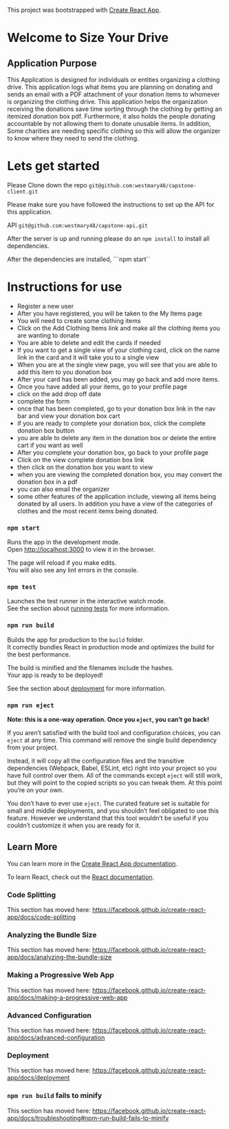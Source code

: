This project was bootstrapped with [Create React App](https://github.com/facebook/create-react-app).

# Welcome to Size Your Drive


## Application Purpose
This Application is designed for individuals or entities organizing a clothing drive. This application logs what items you are planning on donating and sends an email with a PDF attachment of your donation items to whomever is organizing the clothing drive. This application helps the organization receiving the donations save time sorting through the clothing by getting an itemized donation box pdf. Furthermore, it also holds the people donating accountable by not allowing them to donate unusable items. In addition, Some charities are needing specific clothing so this will allow the organizer to know where they need to send the clothing.


# Lets get started

Please Clone down the repo
```git@github.com:westmary48/capstone-client.git```

Please make sure you have followed the instructions to set up the API for this application.

API ```git@github.com:westmary48/capstone-api.git```

After the server is up and running please do an ```npm install``` to install all dependencies.

After the dependencies are installed, ```npm start``

# Instructions for use
- Register a new user
- After you have registered, you will be taken to the My Items page
- You will need to create some clothing items
- Click on the Add Clothing Items link and make all the clothing items you are wanting to donate
- You are able to delete and edit the cards if needed
- If you want to get a single view of your clothing card, click on the name link in the card and it will take you to a single view
- When you are at the single view page, you will see that you are able to add this item to you donation box
- After your card has been added, you may go back and add more items.
- Once you have added all your items, go to your profile page
- click on the add drop off date
- complete the form
- once that has been completed, go to your donation box link in the nav bar and view your donation box cart
- if you are ready to complete your donation box, click the complete donation box button
- you are able to delete any item in the donation box or delete the entire cart if you want as well
- After you complete your donation box, go back to your profile page
- Click on the view complete donation box link
- then click on the donation box you want to view
- when you are viewing the completed donation box, you may convert the donation box in a pdf
- you can also email the organizer
- some other features of the application include, viewing all items being donated by all users. In addition you have a view of the categories of clothes and the most recent items being donated.









### `npm start`

Runs the app in the development mode.<br />
Open [http://localhost:3000](http://localhost:3000) to view it in the browser.

The page will reload if you make edits.<br />
You will also see any lint errors in the console.

### `npm test`

Launches the test runner in the interactive watch mode.<br />
See the section about [running tests](https://facebook.github.io/create-react-app/docs/running-tests) for more information.

### `npm run build`

Builds the app for production to the `build` folder.<br />
It correctly bundles React in production mode and optimizes the build for the best performance.

The build is minified and the filenames include the hashes.<br />
Your app is ready to be deployed!

See the section about [deployment](https://facebook.github.io/create-react-app/docs/deployment) for more information.

### `npm run eject`

**Note: this is a one-way operation. Once you `eject`, you can’t go back!**

If you aren’t satisfied with the build tool and configuration choices, you can `eject` at any time. This command will remove the single build dependency from your project.

Instead, it will copy all the configuration files and the transitive dependencies (Webpack, Babel, ESLint, etc) right into your project so you have full control over them. All of the commands except `eject` will still work, but they will point to the copied scripts so you can tweak them. At this point you’re on your own.

You don’t have to ever use `eject`. The curated feature set is suitable for small and middle deployments, and you shouldn’t feel obligated to use this feature. However we understand that this tool wouldn’t be useful if you couldn’t customize it when you are ready for it.

## Learn More

You can learn more in the [Create React App documentation](https://facebook.github.io/create-react-app/docs/getting-started).

To learn React, check out the [React documentation](https://reactjs.org/).

### Code Splitting

This section has moved here: https://facebook.github.io/create-react-app/docs/code-splitting

### Analyzing the Bundle Size

This section has moved here: https://facebook.github.io/create-react-app/docs/analyzing-the-bundle-size

### Making a Progressive Web App

This section has moved here: https://facebook.github.io/create-react-app/docs/making-a-progressive-web-app

### Advanced Configuration

This section has moved here: https://facebook.github.io/create-react-app/docs/advanced-configuration

### Deployment

This section has moved here: https://facebook.github.io/create-react-app/docs/deployment

### `npm run build` fails to minify

This section has moved here: https://facebook.github.io/create-react-app/docs/troubleshooting#npm-run-build-fails-to-minify
